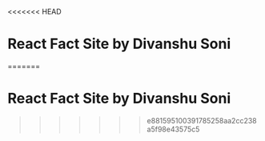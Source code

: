 <<<<<<< HEAD
# React Fact Site by Divanshu Soni
=======
# React Fact Site by Divanshu Soni
>>>>>>> e881595100391785258aa2cc238a5f98e43575c5
